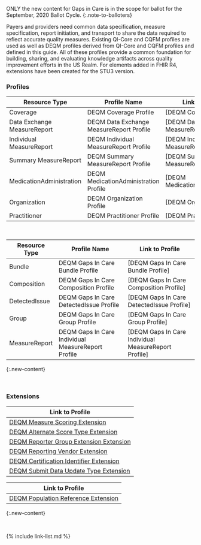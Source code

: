 
ONLY the new content for Gaps in Care is in the scope for ballot for the September, 2020 Ballot Cycle.
{:.note-to-balloters}

Payers and providers need common data specification, measure specification, report initiation, and transport to share the data required to reflect accurate quality measures. Existing QI-Core and CQFM profiles are used as well as DEQM profiles derived from QI-Core and CQFM profiles and defined in this guide. All of these profiles provide a common foundation for building, sharing, and evaluating knowledge artifacts across quality improvement efforts in the US Realm.  For elements added in FHIR R4, extensions have been created for the STU3 version.

### Profiles

|Resource Type|Profile Name|Link to Profile|
|---|---|---|
|Coverage|DEQM Coverage Profile|[DEQM Coverage]|
|Data Exchange MeasureReport|DEQM Data Exchange MeasureReport Profile|[DEQM Data Exchange MeasureReport Profile]|
|Individual MeasureReport|DEQM Individual MeasureReport Profile|[DEQM Individual MeasureReport Profile]|
|Summary MeasureReport|DEQM Summary MeasureReport Profile|[DEQM Summary MeasureReport Profile]|
|MedicationAdministration|DEQM MedicationAdministration Profile|[DEQM MedicationAdministration]|
|Organization|DEQM Organization Profile|[DEQM Organization]|
|Practitioner|DEQM Practitioner Profile|[DEQM Practitioner]|

<br />

|Resource Type|Profile Name|Link to Profile|
|---|---|---|
|Bundle|DEQM Gaps In Care Bundle Profile|[DEQM Gaps In Care Bundle Profile]|
|Composition|DEQM Gaps In Care Composition Profile|[DEQM Gaps In Care Composition Profile]|
|DetectedIssue|DEQM Gaps In Care DetectedIssue Profile|[DEQM Gaps In Care DetectedIssue Profile]|
|Group|DEQM Gaps In Care Group Profile|[DEQM Gaps In Care Group Profile]|
|MeasureReport|DEQM Gaps In Care Individual MeasureReport Profile|[DEQM Gaps In Care Individual MeasureReport Profile]|
{:.new-content}

<br />

### Extensions

|Link to Profile|
|---|
|[DEQM Measure Scoring Extension](StructureDefinition-extension-measureScoring.html)|
|[DEQM Alternate Score Type Extension](StructureDefinition-extension-alternateScoreType.html)|
|[DEQM Reporter Group Extension Extension](StructureDefinition-extension-reporterGroup.html)|
|[DEQM Reporting Vendor Extension](StructureDefinition-extension-reportingVendor.html)|
|[DEQM Certification Identifier Extension](StructureDefinition-extension-certificationIdentifier.html)|
|[DEQM Submit Data Update Type Extension](StructureDefinition-extension-submitDataUpdateType.html)|

|Link to Profile|
|---|
|[DEQM Population Reference Extension](StructureDefinition-extension-populationReference.html)|
{:.new-content}

<br />

{% include link-list.md %}

